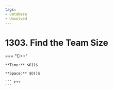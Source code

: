 ```yaml
---
tags:
- Database
- Unsolved
---
```



# 1303. Find the Team Size

=== "C++"

    **Time:** $O()$

    **Space:** $O()$

    ``` c++
    ```